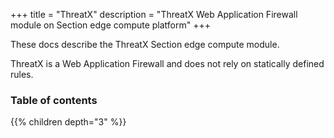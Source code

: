 +++
title = "ThreatX"
description = "ThreatX Web Application Firewall module on Section edge compute platform"
+++

These docs describe the ThreatX Section edge compute module.

ThreatX is a Web Application Firewall and does not rely on statically defined rules.  

### Table of contents

{{% children depth="3" %}}
